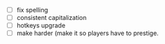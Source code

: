 - [ ] fix spelling
- [ ] consistent capitalization
- [ ] hotkeys upgrade
- [ ] make harder (make it so players have to prestige.
